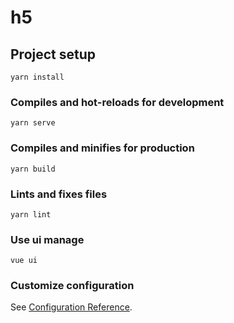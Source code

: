 # h5

## Project setup
```
yarn install
```

### Compiles and hot-reloads for development
```
yarn serve
```

### Compiles and minifies for production
```
yarn build
```

### Lints and fixes files
```
yarn lint
```

### Use ui manage 
```
vue ui
```

### Customize configuration
See [Configuration Reference](https://cli.vuejs.org/config/).

